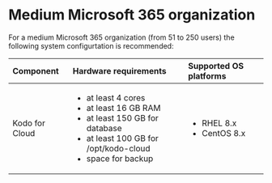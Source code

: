 # Medium Microsoft  365 organization

For a medium Microsoft 365 organization \(from 51 to 250 users\) the following system configurtation is recommended:

<table>
  <thead>
    <tr>
      <th style="text-align:left">Component</th>
      <th style="text-align:left">Hardware requirements</th>
      <th style="text-align:left">Supported OS platforms</th>
    </tr>
  </thead>
  <tbody>
    <tr>
      <td style="text-align:left">Kodo for Cloud</td>
      <td style="text-align:left">
        <ul>
          <li>at least 4 cores</li>
          <li>at least 16 GB RAM</li>
          <li>at least 150 GB for database</li>
          <li>at least 100 GB for /opt/kodo-cloud</li>
          <li>space for backup</li>
        </ul>
      </td>
      <td style="text-align:left">
        <ul>
          <li>RHEL 8.x</li>
          <li>CentOS 8.x</li>
        </ul>
      </td>
    </tr>
  </tbody>
</table>



